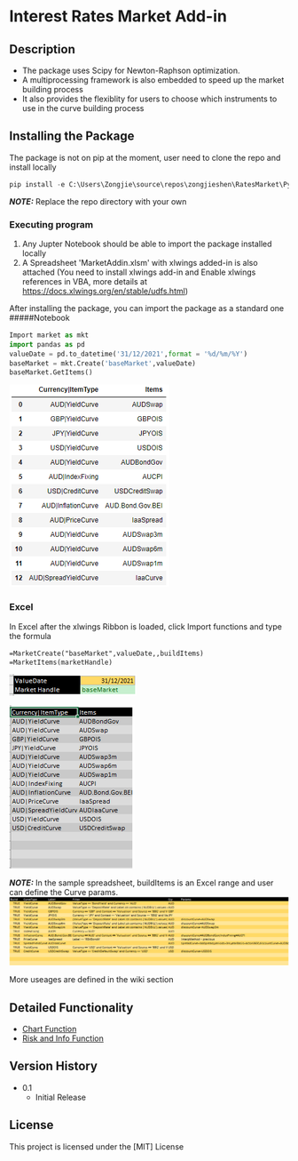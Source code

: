 # Interest Rates Market Add-in

## Description

* The package uses Scipy for Newton-Raphson optimization.
* A multiprocessing framework is also embedded to speed up the market building process
* It also provides the flexiblity for users to choose which instruments to use in the curve building process

## Installing the Package
The package is not on pip at the moment, user need to clone the repo and install locally
```python
pip install -e C:\Users\Zongjie\source\repos\zongjieshen\RatesMarket\PythonMarketAnalytics
```
**_NOTE:_** Replace the repo directory with your own

### Executing program
1. Any Jupter Notebook should be able to import the package installed locally
2. A Spreadsheet 'MarketAddin.xlsm' with xlwings added-in is also attached (You need to install xlwings add-in and Enable xlwings references in VBA, more details at https://docs.xlwings.org/en/stable/udfs.html)

After installing the package, you can import the package as a standard one
#####Notebook
```python
Import market as mkt
import pandas as pd
valueDate = pd.to_datetime('31/12/2021',format = '%d/%m/%Y')
baseMarket = mkt.Create('baseMarket',valueDate)
baseMarket.GetItems()
```

![](2022-05-16-13-31-51.png)

### Excel

In Excel after the xlwings Ribbon is loaded, click Import functions and type the formula
```
=MarketCreate("baseMarket",valueDate,,buildItems)
=MarketItems(marketHandle)
```
![](2022-05-16-13-28-38.png)

![](2022-05-16-13-28-14.png)

**_NOTE:_** In the sample spreadsheet, buildItems is an Excel range and user can define the Curve params.
![](2022-05-16-13-30-25.png)

More useages are defined in the wiki section

## Detailed Functionality

* [Chart Function](https://github.com/zongjieshen/RatesMarket/wiki/Chart-Functions)
* [Risk and Info Function](https://github.com/zongjieshen/RatesMarket/wiki/Other-Functions)

## Version History
* 0.1
    * Initial Release

## License

This project is licensed under the [MIT] License
